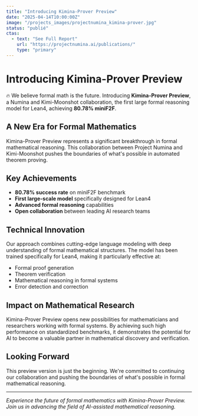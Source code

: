 ```yaml
---
title: "Introducing Kimina-Prover Preview"
date: "2025-04-14T10:00:00Z"
image: "/projects_images/projectnumina_kimina-prover.jpg"
status: "publié"
ctas:
  - text: "See Full Report"
    url: "https://projectnumina.ai/publications/"
    type: "primary"
---
```


# Introducing Kimina-Prover Preview

🔥 We believe formal math is the future. Introducing **Kimina-Prover Preview**, a Numina and Kimi-Moonshot collaboration, the first large formal reasoning model for Lean4, achieving **80.78% miniF2F**.

## A New Era for Formal Mathematics

Kimina-Prover Preview represents a significant breakthrough in formal mathematical reasoning. This collaboration between Project Numina and Kimi-Moonshot pushes the boundaries of what's possible in automated theorem proving.

## Key Achievements

- **80.78% success rate** on miniF2F benchmark
- **First large-scale model** specifically designed for Lean4
- **Advanced formal reasoning** capabilities
- **Open collaboration** between leading AI research teams

## Technical Innovation

Our approach combines cutting-edge language modeling with deep understanding of formal mathematical structures. The model has been trained specifically for Lean4, making it particularly effective at:

- Formal proof generation
- Theorem verification
- Mathematical reasoning in formal systems
- Error detection and correction

## Impact on Mathematical Research

Kimina-Prover Preview opens new possibilities for mathematicians and researchers working with formal systems. By achieving such high performance on standardized benchmarks, it demonstrates the potential for AI to become a valuable partner in mathematical discovery and verification.

## Looking Forward

This preview version is just the beginning. We're committed to continuing our collaboration and pushing the boundaries of what's possible in formal mathematical reasoning.

---

*Experience the future of formal mathematics with Kimina-Prover Preview. Join us in advancing the field of AI-assisted mathematical reasoning.* 